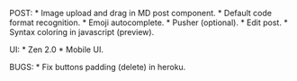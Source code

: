 POST:
    * Image upload and drag in MD post component.
    * Default code format recognition.
    * Emoji autocomplete.
    * Pusher (optional).
    * Edit post.
    * Syntax coloring in javascript (preview).

UI:
    * Zen 2.0
    * Mobile UI.

BUGS:
    * Fix buttons padding (delete) in heroku.